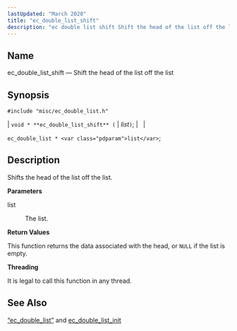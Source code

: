 ```yaml
---
lastUpdated: "March 2020"
title: "ec_double_list_shift"
description: "ec double list shift Shift the head of the list off the list void ec double list shift list ec double list list Shifts the head of the list off the list list The list This function returns the data associated with the head or NULL if the list is..."
---
```


<a name="apis.ec_double_list_shift"></a> 
## Name

ec_double_list_shift — Shift the head of the list off the list

## Synopsis

`#include "misc/ec_double_list.h"`

| `void * **ec_double_list_shift** (` | <var class="pdparam">list</var>`)`; |   |

`ec_double_list * <var class="pdparam">list</var>`;<a name="idp51094256"></a> 
## Description

Shifts the head of the list off the list.

**<a name="idp51095472"></a> Parameters**

<dl class="variablelist">

<dt>list</dt>

<dd>

The list.

</dd>

</dl>

**<a name="idp51098192"></a> Return Values**

This function returns the data associated with the head, or `NULL` if the list is empty.

**<a name="idp51099616"></a> Threading**

It is legal to call this function in any thread.

<a name="idp51100720"></a> 
## See Also

[“ec_double_list”](/momentum/3/3-api/structs-ec-double-list) and [ec_double_list_init](/momentum/3/3-api/apis-ec-double-list-init)